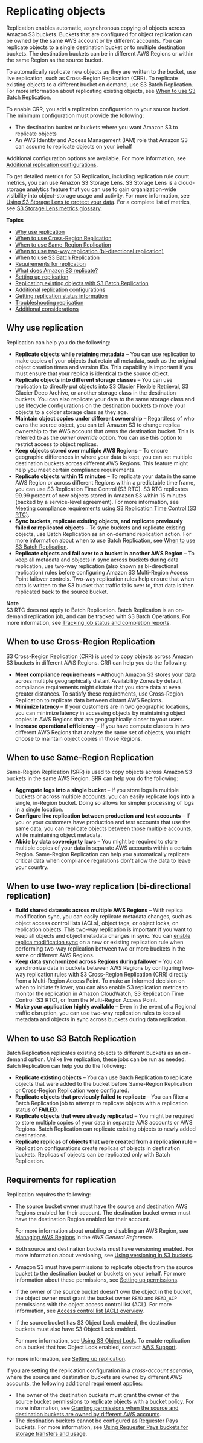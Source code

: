 # Replicating objects<a name="replication"></a>

Replication enables automatic, asynchronous copying of objects across Amazon S3 buckets\. Buckets that are configured for object replication can be owned by the same AWS account or by different accounts\. You can replicate objects to a single destination bucket or to multiple destination buckets\. The destination buckets can be in different AWS Regions or within the same Region as the source bucket\.

To automatically replicate new objects as they are written to the bucket, use live replication, such as Cross\-Region Replication \(CRR\)\. To replicate existing objects to a different bucket on demand, use S3 Batch Replication\. For more information about replicating existing objects, see [When to use S3 Batch Replication](#batch-replication-scenario)\.

To enable CRR, you add a replication configuration to your source bucket\. The minimum configuration must provide the following:
+ The destination bucket or buckets where you want Amazon S3 to replicate objects 
+ An AWS Identity and Access Management \(IAM\) role that Amazon S3 can assume to replicate objects on your behalf

Additional configuration options are available\. For more information, see [Additional replication configurations](replication-additional-configs.md)\.

To get detailed metrics for S3 Replication, including replication rule count metrics, you can use Amazon S3 Storage Lens\. S3 Storage Lens is a cloud\-storage analytics feature that you can use to gain organization\-wide visibility into object\-storage usage and activity\. For more information, see [ Using S3 Storage Lens to protect your data](https://docs.aws.amazon.com/AmazonS3/latest/userguide/storage-lens-data-protection?icmpid=docs_s3_user_guide_replication.html)\. For a complete list of metrics, see [ S3 Storage Lens metrics glossary](https://docs.aws.amazon.com/AmazonS3/latest/userguide/storage_lens_metrics_glossary.html?icmpid=docs_s3_user_guide_replication.html)\.

**Topics**
+ [Why use replication](#replication-scenario)
+ [When to use Cross\-Region Replication](#crr-scenario)
+ [When to use Same\-Region Replication](#srr-scenario)
+ [When to use two\-way replication \(bi\-directional replication\)](#two-way-replication-scenario)
+ [When to use S3 Batch Replication](#batch-replication-scenario)
+ [Requirements for replication](#replication-requirements)
+ [What does Amazon S3 replicate?](replication-what-is-isnot-replicated.md)
+ [Setting up replication](replication-how-setup.md)
+ [Replicating existing objects with S3 Batch Replication](s3-batch-replication-batch.md)
+ [Additional replication configurations](replication-additional-configs.md)
+ [Getting replication status information](replication-status.md)
+ [Troubleshooting replication](replication-troubleshoot.md)
+ [Additional considerations](replication-and-other-bucket-configs.md)

## Why use replication<a name="replication-scenario"></a>

Replication can help you do the following:
+ **Replicate objects while retaining metadata** – You can use replication to make copies of your objects that retain all metadata, such as the original object creation times and version IDs\. This capability is important if you must ensure that your replica is identical to the source object\.
+ **Replicate objects into different storage classes** – You can use replication to directly put objects into S3 Glacier Flexible Retrieval, S3 Glacier Deep Archive, or another storage class in the destination buckets\. You can also replicate your data to the same storage class and use lifecycle configurations on the destination buckets to move your objects to a colder storage class as they age\.
+ **Maintain object copies under different ownership** – Regardless of who owns the source object, you can tell Amazon S3 to change replica ownership to the AWS account that owns the destination bucket\. This is referred to as the *owner override* option\. You can use this option to restrict access to object replicas\.
+ **Keep objects stored over multiple AWS Regions** – To ensure geographic differences in where your data is kept, you can set multiple destination buckets across different AWS Regions\. This feature might help you meet certain compliance requirements\. 
+ **Replicate objects within 15 minutes** – To replicate your data in the same AWS Region or across different Regions within a predictable time frame, you can use S3 Replication Time Control \(S3 RTC\)\. S3 RTC replicates 99\.99 percent of new objects stored in Amazon S3 within 15 minutes \(backed by a service\-level agreement\)\. For more information, see [Meeting compliance requirements using S3 Replication Time Control \(S3 RTC\)](replication-time-control.md)\.
+ **Sync buckets, replicate existing objects, and replicate previously failed or replicated objects** – To sync buckets and replicate existing objects, use Batch Replication as an on\-demand replication action\. For more information about when to use Batch Replication, see [When to use S3 Batch Replication](#batch-replication-scenario)\.
+ **Replicate objects and fail over to a bucket in another AWS Region** – To keep all metadata and objects in sync across buckets during data replication, use two\-way replication \(also known as bi\-directional replication\) rules before configuring Amazon S3 Multi\-Region Access Point failover controls\. Two\-way replication rules help ensure that when data is written to the S3 bucket that traffic fails over to, that data is then replicated back to the source bucket\.

**Note**  
S3 RTC does not apply to Batch Replication\. Batch Replication is an on\-demand replication job, and can be tracked with S3 Batch Operations\. For more information, see [Tracking job status and completion reports](batch-ops-job-status.md)\.

## When to use Cross\-Region Replication<a name="crr-scenario"></a>

S3 Cross\-Region Replication \(CRR\) is used to copy objects across Amazon S3 buckets in different AWS Regions\. CRR can help you do the following:
+ **Meet compliance requirements** – Although Amazon S3 stores your data across multiple geographically distant Availability Zones by default, compliance requirements might dictate that you store data at even greater distances\. To satisfy these requirements, use Cross\-Region Replication to replicate data between distant AWS Regions\.
+ **Minimize latency** – If your customers are in two geographic locations, you can minimize latency in accessing objects by maintaining object copies in AWS Regions that are geographically closer to your users\.
+ **Increase operational efficiency** – If you have compute clusters in two different AWS Regions that analyze the same set of objects, you might choose to maintain object copies in those Regions\.

## When to use Same\-Region Replication<a name="srr-scenario"></a>

Same\-Region Replication \(SRR\) is used to copy objects across Amazon S3 buckets in the same AWS Region\. SRR can help you do the following:
+ **Aggregate logs into a single bucket** – If you store logs in multiple buckets or across multiple accounts, you can easily replicate logs into a single, in\-Region bucket\. Doing so allows for simpler processing of logs in a single location\.
+ **Configure live replication between production and test accounts** – If you or your customers have production and test accounts that use the same data, you can replicate objects between those multiple accounts, while maintaining object metadata\.
+ **Abide by data sovereignty laws** – You might be required to store multiple copies of your data in separate AWS accounts within a certain Region\. Same\-Region Replication can help you automatically replicate critical data when compliance regulations don't allow the data to leave your country\.

## When to use two\-way replication \(bi\-directional replication\)<a name="two-way-replication-scenario"></a>
+ **Build shared datasets across multiple AWS Regions** – With replica modification sync, you can easily replicate metadata changes, such as object access control lists \(ACLs\), object tags, or object locks, on replication objects\. This two\-way replication is important if you want to keep all objects and object metadata changes in sync\. You can [enable replica modification sync](https://docs.aws.amazon.com/AmazonS3/latest/userguide/replication-for-metadata-changes.html#enabling-replication-for-metadata-changes) on a new or existing replication rule when performing two\-way replication between two or more buckets in the same or different AWS Regions\.
+ **Keep data synchronized across Regions during failover** – You can synchronize data in buckets between AWS Regions by configuring two\-way replication rules with S3 Cross\-Region Replication \(CRR\) directly from a Multi\-Region Access Point\. To make an informed decision on when to initiate failover, you can also enable S3 replication metrics to monitor the replication in Amazon CloudWatch, S3 Replication Time Control \(S3 RTC\), or from the Multi\-Region Access Point\.
+ **Make your application highly available** – Even in the event of a Regional traffic disruption, you can use two\-way replication rules to keep all metadata and objects in sync across buckets during data replication\.

## When to use S3 Batch Replication<a name="batch-replication-scenario"></a>

Batch Replication replicates existing objects to different buckets as an on\-demand option\. Unlike live replication, these jobs can be run as needed\. Batch Replication can help you do the following:
+ **Replicate existing objects** – You can use Batch Replication to replicate objects that were added to the bucket before Same\-Region Replication or Cross\-Region Replication were configured\.
+ **Replicate objects that previously failed to replicate** – You can filter a Batch Replication job to attempt to replicate objects with a replication status of **FAILED**\.
+ **Replicate objects that were already replicated** – You might be required to store multiple copies of your data in separate AWS accounts or AWS Regions\. Batch Replication can replicate existing objects to newly added destinations\.
+ **Replicate replicas of objects that were created from a replication rule** – Replication configurations create replicas of objects in destination buckets\. Replicas of objects can be replicated only with Batch Replication\.

## Requirements for replication<a name="replication-requirements"></a>

Replication requires the following:
+ The source bucket owner must have the source and destination AWS Regions enabled for their account\. The destination bucket owner must have the destination Region enabled for their account\. 

  For more information about enabling or disabling an AWS Region, see [Managing AWS Regions](https://docs.aws.amazon.com/general/latest/gr/rande-manage.html) in the *AWS General Reference*\.
+ Both source and destination buckets must have versioning enabled\. For more information about versioning, see [Using versioning in S3 buckets](Versioning.md)\.
+ Amazon S3 must have permissions to replicate objects from the source bucket to the destination bucket or buckets on your behalf\. For more information about these permissions, see [Setting up permissions](setting-repl-config-perm-overview.md)\.
+ If the owner of the source bucket doesn't own the object in the bucket, the object owner must grant the bucket owner `READ` and `READ_ACP` permissions with the object access control list \(ACL\)\. For more information, see [Access control list \(ACL\) overview](acl-overview.md)\. 
+ If the source bucket has S3 Object Lock enabled, the destination buckets must also have S3 Object Lock enabled\. 

  For more information, see [Using S3 Object Lock](object-lock.md)\. To enable replication on a bucket that has Object Lock enabled, contact [AWS Support](https://console.aws.amazon.com/support/home)\.

For more information, see [Setting up replication](replication-how-setup.md)\. 

If you are setting the replication configuration in a *cross\-account scenario*, where the source and destination buckets are owned by different AWS accounts, the following additional requirement applies:
+ The owner of the destination buckets must grant the owner of the source bucket permissions to replicate objects with a bucket policy\. For more information, see [Granting permissions when the source and destination buckets are owned by different AWS accounts](setting-repl-config-perm-overview.md#setting-repl-config-crossacct)\.
+ The destination buckets cannot be configured as Requester Pays buckets\. For more information, see [Using Requester Pays buckets for storage transfers and usage](RequesterPaysBuckets.md)\.